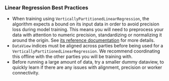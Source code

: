 ### Linear Regression Best Practices

- When training using `VerticallyPartitionedLinearRegression`, the algorithm expects a bound on its input data in order to avoid precision loss during model training. This means you will need to preprocess your data with attention to numeric precision, standardizing or normalizing it around the origin. See [its reference documentation](/libraries/pycape/reference/#pycapeverticallypartitionedlinearregression) for more details. 
- `DataView` indices must be aligned across parties before being used for a `VerticallyPartitionedLinearRegression`. We recommend coordinating this offline with the other parties you will be training with.
- Before running a large amount of data, try a smaller dummy dataview, to quickly learn if there are any issues with alignment, precision or worker connectivity.
